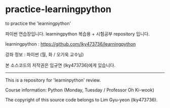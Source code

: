 # practice-learningpython
to practice the 'learningpython'

파이썬 연습장입니다. learningpython 복습용 + 시험공부 repository 입니다.  

learningpython : https://github.com/lky473736/learningpython

강좌 정보 : 파이썬 (월, 화 / 오기욱 교수님)

본 소스코드의 저작권은 임규연 (lky473736)에게 있습니다.



-----------------------------

This is a repository for 'learninpython' review.

Course information: Python (Monday, Tuesday / Professor Oh Ki-wook)

The copyright of this source code belongs to Lim Gyu-yeon (lky473736).
